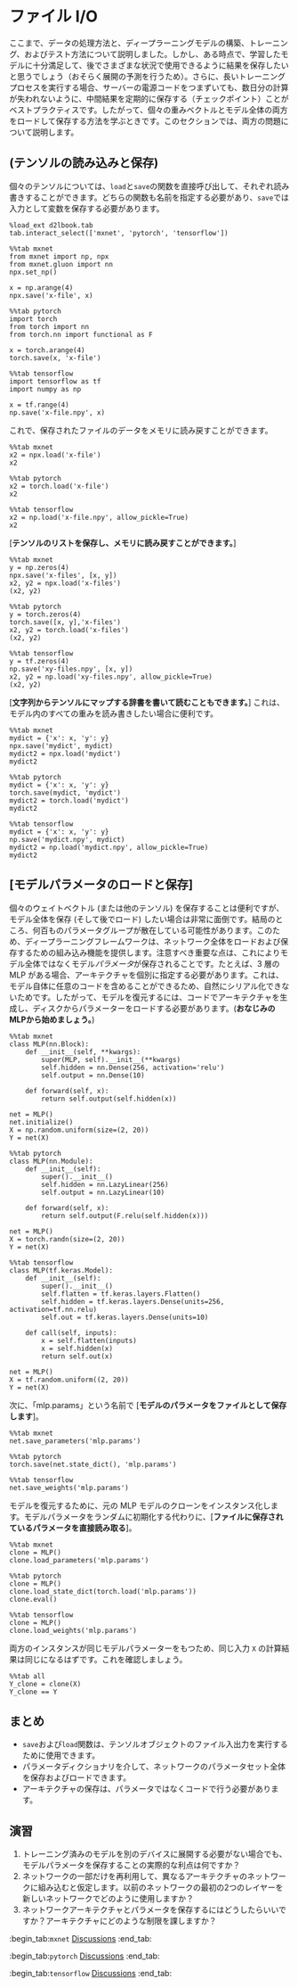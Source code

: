 # ファイル I/O

ここまで、データの処理方法と、ディープラーニングモデルの構築、トレーニング、およびテスト方法について説明しました。しかし、ある時点で、学習したモデルに十分満足して、後でさまざまな状況で使用できるように結果を保存したいと思うでしょう（おそらく展開の予測を行うため）。さらに、長いトレーニングプロセスを実行する場合、サーバーの電源コードをつまずいても、数日分の計算が失われないように、中間結果を定期的に保存する（チェックポイント）ことがベストプラクティスです。したがって、個々の重みベクトルとモデル全体の両方をロードして保存する方法を学ぶときです。このセクションでは、両方の問題について説明します。 

## (**テンソルの読み込みと保存**)

個々のテンソルについては、`load`と`save`の関数を直接呼び出して、それぞれ読み書きすることができます。どちらの関数も名前を指定する必要があり、`save`では入力として変数を保存する必要があります。

```{.python .input}
%load_ext d2lbook.tab
tab.interact_select(['mxnet', 'pytorch', 'tensorflow'])
```

```{.python .input}
%%tab mxnet
from mxnet import np, npx
from mxnet.gluon import nn
npx.set_np()

x = np.arange(4)
npx.save('x-file', x)
```

```{.python .input}
%%tab pytorch
import torch
from torch import nn
from torch.nn import functional as F

x = torch.arange(4)
torch.save(x, 'x-file')
```

```{.python .input}
%%tab tensorflow
import tensorflow as tf
import numpy as np

x = tf.range(4)
np.save('x-file.npy', x)
```

これで、保存されたファイルのデータをメモリに読み戻すことができます。

```{.python .input}
%%tab mxnet
x2 = npx.load('x-file')
x2
```

```{.python .input}
%%tab pytorch
x2 = torch.load('x-file')
x2
```

```{.python .input}
%%tab tensorflow
x2 = np.load('x-file.npy', allow_pickle=True)
x2
```

[**テンソルのリストを保存し、メモリに読み戻すことができます。**]

```{.python .input}
%%tab mxnet
y = np.zeros(4)
npx.save('x-files', [x, y])
x2, y2 = npx.load('x-files')
(x2, y2)
```

```{.python .input}
%%tab pytorch
y = torch.zeros(4)
torch.save([x, y],'x-files')
x2, y2 = torch.load('x-files')
(x2, y2)
```

```{.python .input}
%%tab tensorflow
y = tf.zeros(4)
np.save('xy-files.npy', [x, y])
x2, y2 = np.load('xy-files.npy', allow_pickle=True)
(x2, y2)
```

[**文字列からテンソルにマップする辞書を書いて読むこともできます。**] これは、モデル内のすべての重みを読み書きしたい場合に便利です。

```{.python .input}
%%tab mxnet
mydict = {'x': x, 'y': y}
npx.save('mydict', mydict)
mydict2 = npx.load('mydict')
mydict2
```

```{.python .input}
%%tab pytorch
mydict = {'x': x, 'y': y}
torch.save(mydict, 'mydict')
mydict2 = torch.load('mydict')
mydict2
```

```{.python .input}
%%tab tensorflow
mydict = {'x': x, 'y': y}
np.save('mydict.npy', mydict)
mydict2 = np.load('mydict.npy', allow_pickle=True)
mydict2
```

## [**モデルパラメータのロードと保存**]

個々のウェイトベクトル (または他のテンソル) を保存することは便利ですが、モデル全体を保存 (そして後でロード) したい場合は非常に面倒です。結局のところ、何百ものパラメータグループが散在している可能性があります。このため、ディープラーニングフレームワークは、ネットワーク全体をロードおよび保存するための組み込み機能を提供します。注意すべき重要な点は、これによりモデル全体ではなくモデル*パラメータ*が保存されることです。たとえば、3 層の MLP がある場合、アーキテクチャを個別に指定する必要があります。これは、モデル自体に任意のコードを含めることができるため、自然にシリアル化できないためです。したがって、モデルを復元するには、コードでアーキテクチャを生成し、ディスクからパラメーターをロードする必要があります。(**おなじみのMLPから始めましょう。**)

```{.python .input}
%%tab mxnet
class MLP(nn.Block):
    def __init__(self, **kwargs):
        super(MLP, self).__init__(**kwargs)
        self.hidden = nn.Dense(256, activation='relu')
        self.output = nn.Dense(10)

    def forward(self, x):
        return self.output(self.hidden(x))

net = MLP()
net.initialize()
X = np.random.uniform(size=(2, 20))
Y = net(X)
```

```{.python .input}
%%tab pytorch
class MLP(nn.Module):
    def __init__(self):
        super().__init__()
        self.hidden = nn.LazyLinear(256)
        self.output = nn.LazyLinear(10)

    def forward(self, x):
        return self.output(F.relu(self.hidden(x)))

net = MLP()
X = torch.randn(size=(2, 20))
Y = net(X)
```

```{.python .input}
%%tab tensorflow
class MLP(tf.keras.Model):
    def __init__(self):
        super().__init__()
        self.flatten = tf.keras.layers.Flatten()
        self.hidden = tf.keras.layers.Dense(units=256, activation=tf.nn.relu)
        self.out = tf.keras.layers.Dense(units=10)

    def call(self, inputs):
        x = self.flatten(inputs)
        x = self.hidden(x)
        return self.out(x)

net = MLP()
X = tf.random.uniform((2, 20))
Y = net(X)
```

次に、「mlp.params」という名前で [**モデルのパラメータをファイルとして保存します**]。

```{.python .input}
%%tab mxnet
net.save_parameters('mlp.params')
```

```{.python .input}
%%tab pytorch
torch.save(net.state_dict(), 'mlp.params')
```

```{.python .input}
%%tab tensorflow
net.save_weights('mlp.params')
```

モデルを復元するために、元の MLP モデルのクローンをインスタンス化します。モデルパラメータをランダムに初期化する代わりに、[**ファイルに保存されているパラメータを直接読み取る**]。

```{.python .input}
%%tab mxnet
clone = MLP()
clone.load_parameters('mlp.params')
```

```{.python .input}
%%tab pytorch
clone = MLP()
clone.load_state_dict(torch.load('mlp.params'))
clone.eval()
```

```{.python .input}
%%tab tensorflow
clone = MLP()
clone.load_weights('mlp.params')
```

両方のインスタンスが同じモデルパラメーターをもつため、同じ入力 `X` の計算結果は同じになるはずです。これを確認しましょう。

```{.python .input}
%%tab all
Y_clone = clone(X)
Y_clone == Y
```

## まとめ

* `save`および`load`関数は、テンソルオブジェクトのファイル入出力を実行するために使用できます。
* パラメータディクショナリを介して、ネットワークのパラメータセット全体を保存およびロードできます。
* アーキテクチャの保存は、パラメータではなくコードで行う必要があります。

## 演習

1. トレーニング済みのモデルを別のデバイスに展開する必要がない場合でも、モデルパラメータを保存することの実際的な利点は何ですか？
1. ネットワークの一部だけを再利用して、異なるアーキテクチャのネットワークに組み込むと仮定します。以前のネットワークの最初の2つのレイヤーを新しいネットワークでどのように使用しますか？
1. ネットワークアーキテクチャとパラメータを保存するにはどうしたらいいですか？アーキテクチャにどのような制限を課しますか？

:begin_tab:`mxnet`
[Discussions](https://discuss.d2l.ai/t/60)
:end_tab:

:begin_tab:`pytorch`
[Discussions](https://discuss.d2l.ai/t/61)
:end_tab:

:begin_tab:`tensorflow`
[Discussions](https://discuss.d2l.ai/t/327)
:end_tab:
